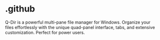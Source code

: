 # .github
Q-Dir is a powerful multi-pane file manager for Windows. Organize your files effortlessly with the unique quad-panel interface, tabs, and extensive customization. Perfect for power users.

